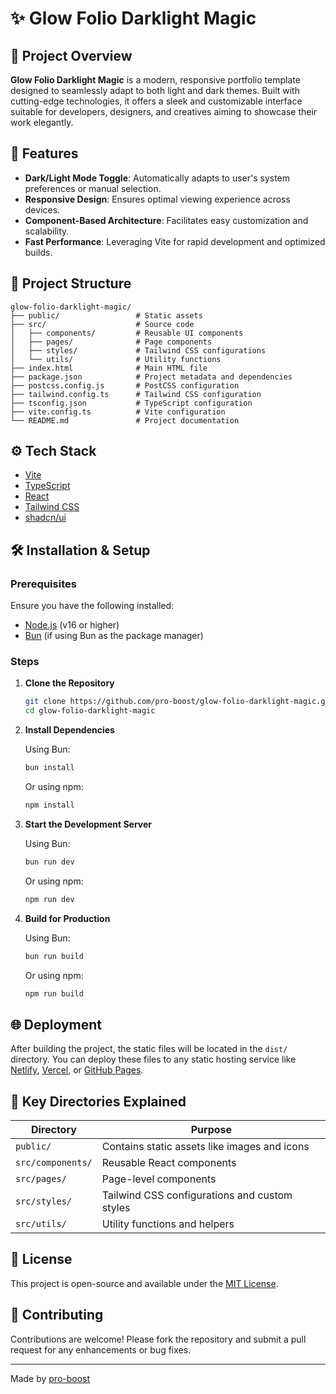 # ✨ Glow Folio Darklight Magic

## 📘 Project Overview

**Glow Folio Darklight Magic** is a modern, responsive portfolio template designed to seamlessly adapt to both light and dark themes. Built with cutting-edge technologies, it offers a sleek and customizable interface suitable for developers, designers, and creatives aiming to showcase their work elegantly.

## 🚀 Features

- **Dark/Light Mode Toggle**: Automatically adapts to user's system preferences or manual selection.
- **Responsive Design**: Ensures optimal viewing experience across devices.
- **Component-Based Architecture**: Facilitates easy customization and scalability.
- **Fast Performance**: Leveraging Vite for rapid development and optimized builds.

## 🧱 Project Structure

```
glow-folio-darklight-magic/
├── public/                 # Static assets
├── src/                    # Source code
│   ├── components/         # Reusable UI components
│   ├── pages/              # Page components
│   ├── styles/             # Tailwind CSS configurations
│   └── utils/              # Utility functions
├── index.html              # Main HTML file
├── package.json            # Project metadata and dependencies
├── postcss.config.js       # PostCSS configuration
├── tailwind.config.ts      # Tailwind CSS configuration
├── tsconfig.json           # TypeScript configuration
├── vite.config.ts          # Vite configuration
└── README.md               # Project documentation
```

## ⚙️ Tech Stack

- [Vite](https://vitejs.dev/)
- [TypeScript](https://www.typescriptlang.org/)
- [React](https://reactjs.org/)
- [Tailwind CSS](https://tailwindcss.com/)
- [shadcn/ui](https://ui.shadcn.dev/)

## 🛠 Installation & Setup

### Prerequisites

Ensure you have the following installed:

- [Node.js](https://nodejs.org/) (v16 or higher)
- [Bun](https://bun.sh/) (if using Bun as the package manager)

### Steps

1. **Clone the Repository**

   ```bash
   git clone https://github.com/pro-boost/glow-folio-darklight-magic.git
   cd glow-folio-darklight-magic
   ```

2. **Install Dependencies**

   Using Bun:

   ```bash
   bun install
   ```

   Or using npm:

   ```bash
   npm install
   ```

3. **Start the Development Server**

   Using Bun:

   ```bash
   bun run dev
   ```

   Or using npm:

   ```bash
   npm run dev
   ```

4. **Build for Production**

   Using Bun:

   ```bash
   bun run build
   ```

   Or using npm:

   ```bash
   npm run build
   ```

## 🌐 Deployment

After building the project, the static files will be located in the `dist/` directory. You can deploy these files to any static hosting service like [Netlify](https://www.netlify.com/), [Vercel](https://vercel.com/), or [GitHub Pages](https://pages.github.com/).

## 📁 Key Directories Explained

| Directory         | Purpose                                       |
| ----------------- | --------------------------------------------- |
| `public/`         | Contains static assets like images and icons  |
| `src/components/` | Reusable React components                     |
| `src/pages/`      | Page-level components                         |
| `src/styles/`     | Tailwind CSS configurations and custom styles |
| `src/utils/`      | Utility functions and helpers                 |

## 📄 License

This project is open-source and available under the [MIT License](LICENSE).

## 🤝 Contributing

Contributions are welcome! Please fork the repository and submit a pull request for any enhancements or bug fixes.

---

Made by [pro-boost](https://github.com/pro-boost)
